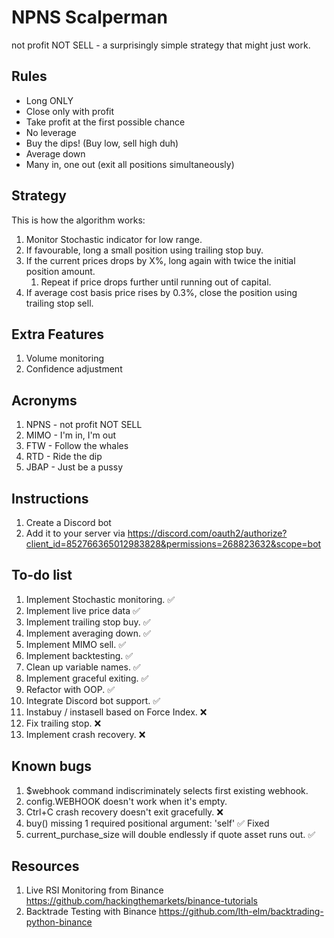 # NPNS Scalperman

not profit NOT SELL - a surprisingly simple strategy that might just work.

## Rules

* Long ONLY
* Close only with profit
* Take profit at the first possible chance
* No leverage
* Buy the dips! (Buy low, sell high duh)
* Average down
* Many in, one out (exit all positions simultaneously)

## Strategy

This is how the algorithm works:

1. Monitor Stochastic indicator for low range.
1. If favourable, long a small position using trailing stop buy.
1. If the current prices drops by X%, long again with twice the initial position amount.
	1. Repeat if price drops further until running out of capital.
1. If average cost basis price rises by 0.3%, close the position using trailing stop sell.

## Extra Features
1. Volume monitoring
2. Confidence adjustment

## Acronyms
1. NPNS - not profit NOT SELL
2. MIMO - I'm in, I'm out
3. FTW - Follow the whales
4. RTD - Ride the dip
5. JBAP - Just be a pussy

## Instructions
1. Create a Discord bot
2. Add it to your server via https://discord.com/oauth2/authorize?client_id=852766365012983828&permissions=268823632&scope=bot

## To-do list

1. Implement Stochastic monitoring. ✅
2. Implement live price data ✅
2. Implement trailing stop buy. ✅
3. Implement averaging down. ✅
4. Implement MIMO sell. ✅
5. Implement backtesting. ✅
6. Clean up variable names. ✅
7. Implement graceful exiting. ✅
8. Refactor with OOP. ✅
9. Integrate Discord bot support. ✅
10. Instabuy / instasell based on Force Index. ❌
11. Fix trailing stop. ❌
12. Implement crash recovery. ❌

## Known bugs
1. $webhook command indiscriminately selects first existing webhook.
2. config.WEBHOOK doesn't work when it's empty.
3. Ctrl+C crash recovery doesn't exit gracefully. ❌
4. buy() missing 1 required positional argument: 'self' ✅ Fixed
5. current_purchase_size will double endlessly if quote asset runs out. ✅

## Resources

1. Live RSI Monitoring from  Binance https://github.com/hackingthemarkets/binance-tutorials
1. Backtrade Testing with Binance https://github.com/lth-elm/backtrading-python-binance